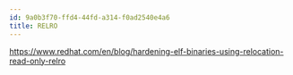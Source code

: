 ```yaml
---
id: 9a0b3f70-ffd4-44fd-a314-f0ad2540e4a6
title: RELRO
---
```


<https://www.redhat.com/en/blog/hardening-elf-binaries-using-relocation-read-only-relro>
